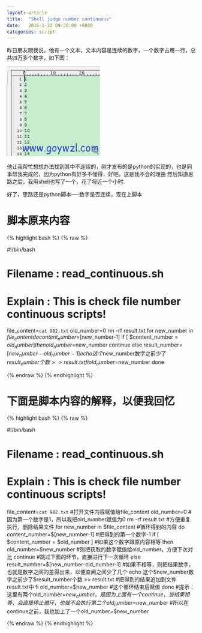 ```yaml
---
layout: article
title:  "Shell judge number continuous"
date:   2016-1-22 09:20:00 +0800
categories: script
---
```


昨日朋友跟我说，他有一个文本，文本内容是连续的数字，一个数字占用一行，总共四万多个数字，如下图：

![continuous_number](/images/script/continuous_number.jpg)

他让我帮忙想想办法找到其中不连续的，刚才发布的是python的实现的，也是同事帮我完成的，因为python有好多不懂得，好吧，这是我不会的理由
然后知道思路之后，我用shell也写了一个，花了将近一个小时.

好了，思路还是python脚本—–数字是否连续，现在上脚本
 
# 脚本原来内容 #

{% highlight bash %}
{% raw %}

#!/bin/bash
# Filename : read_continuous.sh
# Explain : This is check file number continuous scripts!
file_content=`cat 982.txt`
old_number=0
rm -rf result.txt
for new_number in $file_content
        do
                content_number=$[new_number-1]
                if [ $content_number = $old_number ]
                        then
                                old_number=$new_number
                                continue
                else
                                result_number=$[new_number-old_number-1]
                                echo 这个$new_number数字之前少了$result_number个数 >> result.txt
                fi
                old_number=$new_number
done

{% endraw %}
{% endhighlight %}

# 下面是脚本内容的解释，以便我回忆 #

{% highlight bash %}
{% raw %}

#!/bin/bash
# Filename : read_continuous.sh
# Explain : This is check file number continuous scripts!
file_content=`cat 982.txt`
#打开文件内容赋值给file_content
old_number=0
#因为第一个数字是1，所以我把old_number赋值为0
rm -rf result.txt
#方便重复执行，删除结果文件
for new_number in $file_content
#循环得到的内容
        do
                content_number=$[new_number-1]
#把得到的第一个数字-1
                if [ $content_number = $old_number ]
#如果这个数字跟原内容相等
                        then
                                old_number=$new_number
#则把获取的数字赋值给old_number，方便下次对比
                                continue
#跳过下面的环节，直接进行下一次循环
                else
                                result_number=$[new_number-old_number-1]
#如果不相等，则把结果数字，也就是数字之间的差得出来，以便查阅之间少了几个
                echo 这个$new_number数字之前少了$result_number个数 >> result.txt
#把得到的结果追加到文件result.txt中
                fi
                old_number=$new_number
#这个循环结束后赋值
done
#提示：这里有两个old_number=$new_number，是因为上面有一个continue，当结果相等，会直接停止循环，也就不会执行第二个old_number=$new_number
#所以在continue之前，我也加上了一个old_number=$new_number

{% endraw %}
{% endhighlight %}
